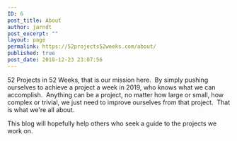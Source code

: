 ```yaml
---
ID: 6
post_title: About
author: jarndt
post_excerpt: ""
layout: page
permalink: https://52projects52weeks.com/about/
published: true
post_date: 2018-12-23 23:07:56
---
```

52 Projects in 52 Weeks, that is our mission here.  By simply pushing ourselves to achieve a project a week in 2019, who knows what we can accomplish.  Anything can be a project, no matter how large or small, how complex or trivial, we just need to improve ourselves from that project.  That is what we're all about. 

This blog will hopefully help others who seek a guide to the projects we work on.

<!-- wp:paragraph -->



<!-- /wp:paragraph -->
